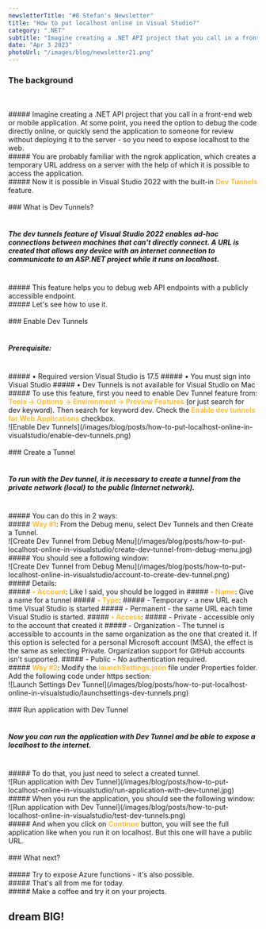 ```yaml
---
newsletterTitle: "#8 Stefan's Newsletter"
title: "How to put localhost online in Visual Studio?"
category: ".NET"
subtitle: "Imagine creating a .NET API project that you call in a front-end web or mobile application..."
date: "Apr 3 2023"
photoUrl: "/images/blog/newsletter21.png"
---
```



### The background
<br>
<br>
##### Imagine creating a .NET API project that you call in a front-end web or mobile application. At some point, you need the option to debug the code directly online, or quickly send the application to someone for review without deploying it to the server - so you need to expose localhost to the web.
<br>
##### You are probably familiar with the ngrok application, which creates a temporary URL address on a server with the help of which it is possible to access the application.
<br>
##### Now it is possible in Visual Studio 2022 with the built-in <span style="color: #ffbd39"><b>Dev Tunnels</b></span> feature.
<br>
<br>
### What is Dev Tunnels?
<br>
<br>

##### The dev tunnels feature of Visual Studio 2022 enables ad-hoc connections between machines that can't directly connect. A URL is created that allows any device with an internet connection to communicate to an ASP.NET  project while it runs on localhost.
<br>
##### This feature helps you to debug web API endpoints with a publicly accessible endpoint.
<br>
##### Let's see how to use it.
<br>
<br>
### Enable Dev Tunnels
<br>
<br>

##### Prerequisite:
<br>
##### • Required version Visual Studio is 17.5
##### • You must sign into Visual Studio
##### • Dev Tunnels is not available for Visual Studio on Mac  
<br>
##### To use this feature, first you need to enable Dev Tunnel feature from: <span style="color: #ffbd39"><b>Tools -> Options -> Environment -> Preview Features</b></span> (or just search for dev keyword). Then search for keyword dev. Check the <span style="color: #ffbd39"> <b>Enable dev tunnels for Web Applications</b></span> checkbox.
<br>
![Enable Dev Tunnels](/images/blog/posts/how-to-put-localhost-online-in-visualstudio/enable-dev-tunnels.png)
<br>
<br>
### Create a Tunnel
<br>
<br>

##### To run with the Dev tunnel, it is necessary to create a tunnel from the private network (local) to the public (Internet network).
<br>
##### You can do this in 2 ways:
<br>
##### <span style="color: #ffbd39"><b>Way #1</b></span>: From the Debug menu, select Dev Tunnels and then Create a Tunnel.
<br>
![Create Dev Tunnel from Debug Menu](/images/blog/posts/how-to-put-localhost-online-in-visualstudio/create-dev-tunnel-from-debug-menu.jpg)
<br>
##### You should see a following window:
<br>
![Create Dev Tunnel from Debug Menu](/images/blog/posts/how-to-put-localhost-online-in-visualstudio/account-to-create-dev-tunnel.png)
<br>
##### Details:
<br>
##### <span style="color: #ffbd39"><b>• Account</b></span>: Like I said, you should be logged in
##### <span style="color: #ffbd39"><b>• Name</b></span>: Give a name for a tunnel
##### <span style="color: #ffbd39"><b>• Type</b></span>:
##### - Temporary -  a new URL each time Visual Studio is started
##### - Permanent - the same URL each time Visual Studio is started. 
##### <span style="color: #ffbd39"><b>• Access</b></span>:
##### - Private - accessible only to the account that created it
##### - Organization - The tunnel is accessible to accounts in the same organization as the one that created it. If this option is selected for a personal Microsoft account (MSA), the effect is the same as selecting Private. Organization support for GitHub accounts isn't supported. 
#####  - Public - No authentication required. 
<br>
##### <span style="color: #ffbd39"><b>Way #2</b></span>: Modify the <span style="color: #ffbd39"><b>launchSettings.json</b></span> file under Properties folder. Add the following code under https section: 
<br>
![Launch Settings Dev Tunnel](/images/blog/posts/how-to-put-localhost-online-in-visualstudio/launchsettings-dev-tunnels.png)
<br>
<br>
### Run application with Dev Tunnel
<br>
<br>

##### Now you can run the application with Dev Tunnel and be able to expose a localhost to the internet.
<br>
##### To do that, you just need to select a created tunnel.
<br>
![Run application with Dev Tunnel](/images/blog/posts/how-to-put-localhost-online-in-visualstudio/run-application-with-dev-tunnel.jpg)
<br>
##### When you run the application, you should see the following window:
<br>
![Run application with Dev Tunnel](/images/blog/posts/how-to-put-localhost-online-in-visualstudio/test-dev-tunnels.png)
<br>
##### And when you click on <span style="color: #ffbd39"><b>Continue</b></span> button, you will see the full application like when you run it on localhost. But this one will have a public URL.

<br>
<br>
### What next?
<br>
<br>
##### Try to expose Azure functions - it's also possible.
<br>
##### That's all from me for today.
<br>
##### Make a coffee and try it on your projects.
<br>

## <b > dream BIG! </b>